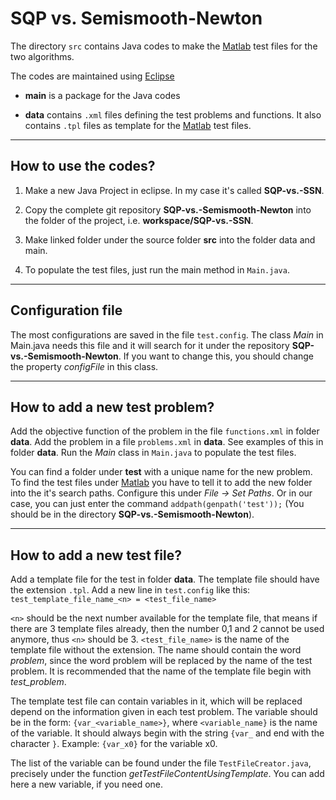 # SQP vs. Semismooth-Newton

The directory `src` contains Java codes
to make the [Matlab][] test files
for the two algorithms.

The codes are maintained using [Eclipse][]
  
  * **main** is a package for the Java codes
  
  * **data** contains `.xml` files defining the test problems and functions.
    It also contains `.tpl` files as template for the [Matlab][] test files.

---

## How to use the codes?

1. Make a new Java Project in eclipse. In my case it's called **SQP-vs.-SSN**.

2. Copy the complete git repository **SQP-vs.-Semismooth-Newton**
   into the folder of the project, i.e. **workspace/SQP-vs.-SSN**.

3. Make linked folder under the source folder **src** into the folder data and main.

4. To populate the test files, just run the main method in `Main.java`.

---

## Configuration file

The most configurations are saved in the file `test.config`.
The class *Main* in Main.java needs this file and it will search for it
under the repository **SQP-vs.-Semismooth-Newton**.
If you want to change this, you should change the property *configFile*
in this class.

---

## How to add a new test problem?

Add the objective function of the problem
in the file `functions.xml` in folder **data**.
Add the problem in a file `problems.xml` in **data**.
See examples of this in folder **data**.
Run the *Main* class in `Main.java` to populate the test files.

You can find a folder under **test** with a unique name for the new problem.
To find the test files under [Matlab][] you have to
tell it to add the new folder into the it's search paths.
Configure this under *File -> Set Paths*.
Or in our case, you can just enter the command
`addpath(genpath('test'));`
(You should be in the directory **SQP-vs.-Semismooth-Newton**).

---

## How to add a new test file?

Add a template file for the test in folder **data**.
The template file should have the extension `.tpl`.
Add a new line in `test.config` like this:
`test_template_file_name_<n> = <test_file_name>`

`<n>` should be the next number available for the template file,
that means if there are 3 template files already, then the number 0,1 and 2
cannot be used anymore, thus `<n>` should be 3.
`<test_file_name>` is the name of the template file without the extension.
The name should contain the word *problem*, since the word problem will be replaced
by the name of the test problem.
It is recommended that the name of the template file begin with *test_problem*.

The template test file can contain variables in it,
which will be replaced depend on the information given in each test problem.
The variable should be in the form: `{var_<variable_name>}`,
where `<variable_name}` is the name of the variable.
It should always begin with the string `{var_` and end with the character `}`.
Example: `{var_x0}` for the variable x0.

The list of the variable can be found under the file `TestFileCreator.java`,
precisely under the function *getTestFileContentUsingTemplate*.
You can add here a new variable, if you need one.


[matlab]: http://de.wikipedia.org/wiki/MATLAB "MATLAB"
[eclipse]: http://eclipse.org "Eclipse"